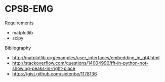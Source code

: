 CPSB-EMG
========
Requirements
- matplotlib
- scipy

Bibliography
- http://matplotlib.org/examples/user_interfaces/embedding_in_qt4.html
- http://stackoverflow.com/questions/14004990/fft-in-python-not-showing-peaks-in-right-place
- https://gist.github.com/sixtenbe/1178136
